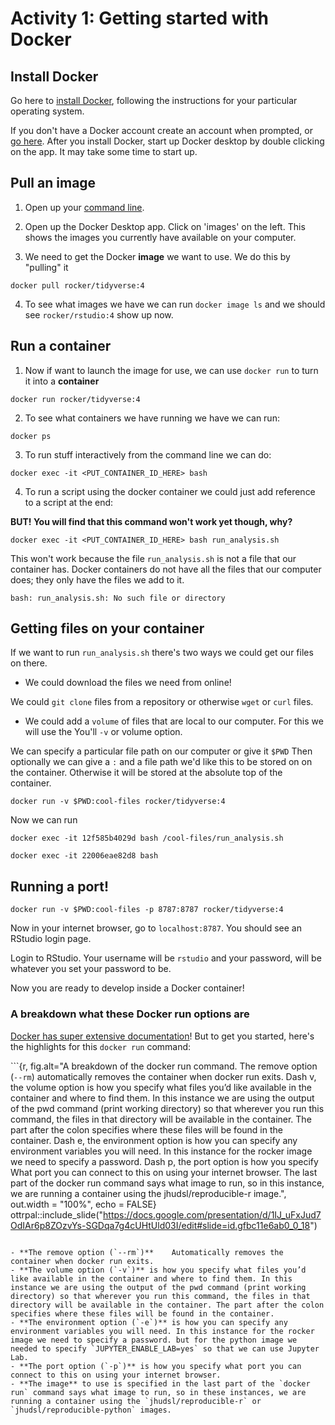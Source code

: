 # Activity 1: Getting started with Docker

## Install Docker

Go here to [install Docker](https://www.docker.com/get-started), following the instructions for your particular operating system.

If you don't have a Docker account create an account when prompted, or [go here](https://hub.docker.com/).
After you install Docker, start up Docker desktop by double clicking on the app. It may take some time to start up.

## Pull an image

1. Open up your [command line](https://towardsdatascience.com/a-quick-guide-to-using-command-line-terminal-96815b97b955).

2. Open up the Docker Desktop app. Click on 'images' on the left. This shows the images you currently have available on your computer.

3. We need to get the Docker **image** we want to use. We do this by "pulling" it

```
docker pull rocker/tidyverse:4
```

4. To see what images we have we can run `docker image ls` and we should see `rocker/rstudio:4` show up now.

## Run a container

1. Now if want to launch the image for use, we can use `docker run` to turn it into a **container**

```
docker run rocker/tidyverse:4
```

2. To see what containers we have running we have we can run:

```
docker ps
```

3. To run stuff interactively from the command line we can do:

```
docker exec -it <PUT_CONTAINER_ID_HERE> bash
```

4. To run a script using the docker container we could just add reference to a script at the end:

**BUT! You will find that this command won't work yet though, why?**

```
docker exec -it <PUT_CONTAINER_ID_HERE> bash run_analysis.sh
```

This won't work because the file `run_analysis.sh` is not a file that our container has. Docker containers do not have all the files that our computer does; they only have the files we add to it.

```
bash: run_analysis.sh: No such file or directory
```

## Getting files on your container

If we want to run `run_analysis.sh` there's two ways we could get our files on there.

- We could download the files we need from online!

We could `git clone` files from a repository or otherwise `wget` or `curl` files.

- We could add a `volume` of files that are local to our computer. For this we will use the You'll `-v` or volume option.

We can specify a particular file path on our computer or give it `$PWD` Then optionally we can give a `:` and a file path we'd like this to be stored on on the container. Otherwise it will be stored at the absolute top of the container.

```
docker run -v $PWD:cool-files rocker/tidyverse:4
```

Now we can run
```
docker exec -it 12f585b4029d bash /cool-files/run_analysis.sh

docker exec -it 22006eae82d8 bash
```

## Running a port!


```
docker run -v $PWD:cool-files -p 8787:8787 rocker/tidyverse:4
```

Now in your internet browser, go to `localhost:8787`. You should see an RStudio login page.

Login to RStudio. Your username will be `rstudio` and your password, will be whatever you set your password to be.

Now you are ready to develop inside a Docker container!

### A breakdown what these Docker run options are

[Docker has super extensive documentation](https://docs.docker.com/)! But to get you started, here's the highlights for this `docker run` command:

```{r, fig.alt="A breakdown of the docker run command. The remove option (`--rm`) automatically removes the container when docker run exits. Dash v, the volume option is how you specify what files you’d like available in the container and where to find them. In this instance we are using the output of the pwd command (print working directory) so that wherever you run this command, the files in that directory will be available in the container. The part after the colon specifies where these files will be found in the container. Dash e, the environment option is how you can specify any environment variables you will need. In this instance for the rocker image we need to specify a password. Dash p, the port option is how you specify What port you can connect to this on using your internet browser. The last part of the docker run command says what image to run, so in this instance, we are running a container using the jhudsl/reproducible-r image.", out.width = "100%", echo = FALSE}
ottrpal::include_slide("https://docs.google.com/presentation/d/1IJ_uFxJud7OdIAr6p8ZOzvYs-SGDqa7g4cUHtUld03I/edit#slide=id.gfbc11e6ab0_0_18")
```

- **The remove option (`--rm`)**	Automatically removes the container when docker run exits.
- **The volume option (`-v`)** is how you specify what files you’d like available in the container and where to find them. In this instance we are using the output of the pwd command (print working directory) so that wherever you run this command, the files in that directory will be available in the container. The part after the colon specifies where these files will be found in the container.
- **The environment option (`-e`)** is how you can specify any environment variables you will need. In this instance for the rocker image we need to specify a password. but for the python image we needed to specify `JUPYTER_ENABLE_LAB=yes` so that we can use Jupyter Lab.  
- **The port option (`-p`)** is how you specify what port you can connect to this on using your internet browser.
- **The image** to use is specified in the last part of the `docker run` command says what image to run, so in these instances, we are running a container using the `jhudsl/reproducible-r` or `jhudsl/reproducible-python` images.
